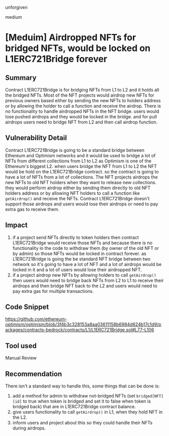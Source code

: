 unforgiven

medium

# [Meduim] Airdropped NFTs for bridged NFTs, would be locked on L1ERC721Bridge forever

## Summary
Contract L1ERC721Bridge is for bridging  NFTs from L1 to L2 and it holds all the bridged NFTs. Most of the NFT projects would airdrop new NFTs for previous owners based either by sending the new NFTs to holders address or by allowing the holder to call a function and receive the airdrop. There is no functionality to handle airdropped NFTs in the NFT bridge. users would lose pushed airdrops and they would be locked in the bridge. and for pull airdrops users need to bridge NFT from L2 and then call airdrop function.

## Vulnerability Detail
Contract L1ERC721Bridge is going to be a standard bridge between Ethereum and Optimism networks and it would be used to bridge a lot of NFTs from different collections from L1 to L2 as Optimism is one of the Ethereum's biggest L2. when users bridge the NFT from L1 to L2 the NFT would be hold on the L1ERC721Bridge contract. so the contract is going to have a lot of NFTs from a lot of collections.
The NFT projects airdrops the new NFTs to old NFT holders when they want to release new collections. they would perform airdrop either by sending them directly to old NFT holders address or by allowing NFT holders to call a function like `getAirdrop()` and receive the NFTs.
Contract L1ERC721Bridge doesn't support those airdrops and users would lose their airdrops or need to pay extra gas to receive them.

## Impact
1. if a project send NFTs directly to token holders then contract L1ERC721Bridge  would receive those NFTs and because there is no functionality in the code to withdraw them (by owner of the old NFT or by admin) so those NFTs would be locked in contract forever. as L1ERC721Bridge is going the be standard NFT bridge between two network so it's going to have a lot of NFT and a lot of airdrops would be locked in it and a lot of users would lose their airdropped NFT.
2. if a project airdrop new NFTs by allowing holders to call `getAirdrop()` then users would need to bridge back NFTs from L2 to L1 to receive their airdrops and then bridge NFT back to the L2 and users would need to pay extra gas for multiple transactions.

## Code Snippet
https://github.com/ethereum-optimism/optimism/blob/3f4b3c328153a8aa03611158b6984d624b17c1d9/packages/contracts-bedrock/contracts/L1/L1ERC721Bridge.sol#L77-L106

## Tool used
Manual Review

## Recommendation
There isn't a standard way to handle this, some things that can be done is:
1. add a method for admin to withdraw not-bridged NFTs (set `bridged[NFT][id]` to true when token is bridged and set it to false when token is bridged back) that are in L1ERC721Bridge contract balance.
2. give users functionality to call `getAirdrop()` in L1, when they hold NFT in the L2.
3. inform users and project about this so they could handle their NFTs during airdrops.